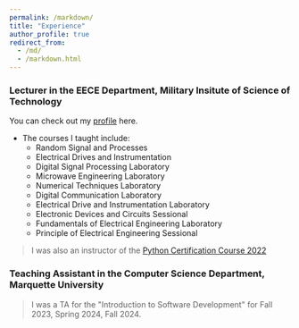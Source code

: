 ```yaml
---
permalink: /markdown/
title: "Experience"
author_profile: true
redirect_from: 
  - /md/
  - /markdown.html
---
```

### Lecturer in the EECE Department, Military Insitute of Science of Technology 
You can check out my [profile](https://mist.ac.bd/department/eece/facultyMembers/dibaloke_chanda-371) here.
- The courses I taught include:
  - Random Signal and Processes
  - Electrical Drives and Instrumentation
  - Digital Signal Processing Laboratory
  - Microwave Engineering Laboratory
  - Numerical Techniques Laboratory
  - Digital Communication Laboratory
  - Electrical Drive and Instrumentation Laboratory
  - Electronic Devices and Circuits Sessional
  - Fundamentals of Electrical Engineering Laboratory
  - Principle of Electrical Engineering Sessional
 
> I was also an instructor of the [Python Certification Course 2022](https://eece.gitbook.io/python-certification-course-2022) 

### Teaching Assistant in the Computer Science Department, Marquette University 
> I was a TA for the "Introduction to Software Development" for Fall 2023, Spring 2024, Fall 2024. 
